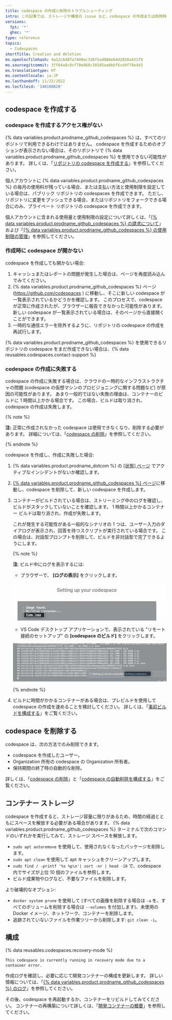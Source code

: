```yaml
---
title: codespace の作成と削除のトラブルシューティング
intro: この記事では、ストレージや構成の issue など、codespace の作成または削除時に発生する可能性のある一般的な issue に対するトラブルシューティング手順について説明します。
versions:
  fpt: '*'
  ghec: '*'
type: reference
topics:
  - Codespaces
shortTitle: Creation and deletion
ms.openlocfilehash: 4a12c848fa7400ec336f5ad086eb4d2858a431f0
ms.sourcegitcommit: 3ff64a8c8cf70e868c10105aa6bbf6cd4f78e4d3
ms.translationtype: HT
ms.contentlocale: ja-JP
ms.lasthandoff: 11/22/2022
ms.locfileid: '148180820'
---
```

## codespace を作成する

### codespace を作成するアクセス権がない
{% data variables.product.prodname_github_codespaces %} は、すべてのリポジトリで利用できるわけではありません。 codespace を作成するためのオプションが表示されない場合は、そのリポジトリで {% data variables.product.prodname_github_codespaces %} を使用できない可能性があります。 詳しくは、「[リポジトリの codespace を作成する](/codespaces/developing-in-codespaces/creating-a-codespace-for-a-repository#access-to-codespaces)」を参照してください。

個人アカウントに {% data variables.product.prodname_github_codespaces %} の毎月の使用料が残っている場合、または支払い方法と使用制限を設定している場合は、パブリック リポジトリの codespaces を作成できます。 ただし、リポジトリに変更をプッシュできる場合、またはリポジトリをフォークできる場合にのみ、プライベート リポジトリの codespace を作成できます。

個人アカウントに含まれる使用量と使用制限の設定について詳しくは、「[{% data variables.product.prodname_github_codespaces %} の請求について](/billing/managing-billing-for-github-codespaces/about-billing-for-github-codespaces)」および「[{% data variables.product.prodname_github_codespaces %} の使用制限の管理](/billing/managing-billing-for-github-codespaces/managing-spending-limits-for-github-codespaces)」を参照してください。

### 作成時に codespace が開かない

codespace を作成しても開かない場合:

1. キャッシュまたはレポートの問題が発生した場合は、ページを再度読み込んでみてください。
2. {% data variables.product.prodname_github_codespaces %} ページ (https://github.com/codespaces ) に移動し、そこに新しい codespace が一覧表示されているかどうかを確認します。 このプロセスで、codespace が正常に作成されたが、ブラウザーに報告できなかった可能性があります。 新しい codespace が一覧表示されている場合は、そのページから直接開くことができます。
3. 一時的な通信エラーを除外するように、リポジトリの codespace の作成を再試行します。

{% data variables.product.prodname_github_codespaces %} を使用できるリポジトリの codespace をまだ作成できない場合は、{% data reusables.codespaces.contact-support %}

### codespace の作成に失敗する

codespace の作成に失敗する場合は、クラウドの一時的なインフラストラクチャの問題 (codespace の仮想マシンのプロビジョニングに関する問題など) が原因の可能性があります。 あまり一般的ではない失敗の理由は、コンテナーのビルドに 1 時間以上かかる場合です。 この場合、ビルドは取り消され、codespace の作成は失敗します。

{% note %}

**注:** 正常に作成されなかった codespace は使用できなくなり、削除する必要があります。 詳細については、「[codespace の削除](/codespaces/developing-in-codespaces/deleting-a-codespace)」を参照してください。

{% endnote %}

codespace を作成し、作成に失敗した場合:

1. {% data variables.product.prodname_dotcom %} の [[状態] ページ](https://githubstatus.com) でアクティブなインシデントがないか確認します。
1. [{% data variables.product.prodname_github_codespaces %} ページ](https://github.com/codespaces)に移動し、codespace を削除して、新しい codespace を作成します。
1. コンテナーがビルドされている場合は、ストリーミング中のログを確認し、ビルドがスタックしていないことを確認します。 1 時間以上かかるコンテナー ビルドは取り消され、作成が失敗します。

   これが発生する可能性がある一般的なシナリオの 1 つは、ユーザー入力のダイアログが表示され、回答を待つスクリプトが実行されている場合です。 この場合は、対話型プロンプトを削除して、ビルドを非対話型で完了できるようにします。

   {% note %}

   **注**: ビルド中にログを表示するには:
   * ブラウザーで、 **[ログの表示]** をクリックします。 

   ![[ログの表示] リンクが強調された Codespaces Web UI のスクリーンショット](/assets/images/help/codespaces/web-ui-view-logs.png)

   * VS Code デスクトップ アプリケーションで、表示されている "リモート接続のセットアップ" の **[codespace のビルド]** をクリックします。 

   ![[codespace のビルド] リンクが強調された VS Code のスクリーンショット](/assets/images/help/codespaces/vs-code-building-codespace.png)

    {% endnote %}
2. ビルドに時間がかかるコンテナーがある場合は、プレビルドを使用して codespace の作成を速めることを検討してください。 詳しくは、「[事前ビルドを構成する](/codespaces/prebuilding-your-codespaces/configuring-prebuilds#configuring-prebuilds)」をご覧ください。

## codespace を削除する

codespace は、次の方法でのみ削除できます。
* codespace を作成したユーザー。
* Organization 所有の codespace の Organization 所有者。
* 保持期間の終了時の自動的な削除。 

詳しくは、「[codespace の削除](/codespaces/developing-in-codespaces/deleting-a-codespace)」と「[codespace の自動削除を構成する](/codespaces/customizing-your-codespace/configuring-automatic-deletion-of-your-codespaces)」をご覧ください。

## コンテナー ストレージ

codespace を作成すると、ストレージ容量に限りがあるため、時間の経過とともにスペースを解放する必要がある場合があります。 {% data variables.product.prodname_github_codespaces %} ターミナルで次のコマンドのいずれかを実行してみて、ストレージ スペースを解放します。

- `sudo apt autoremove` を使用して、使用されなくなったパッケージを削除します。
- `sudo apt clean` を使用して apt キャッシュをクリーンアップします。
- `sudo find / -printf '%s %p\n'| sort -nr | head -10` で、codespace 内でサイズが上位 10 個のファイルを参照します。
- ビルド成果物やログなど、不要なファイルを削除します。

より破壊的なオプション:

- `docker system prune` を使用して (すべての画像を削除する場合は `-a` を、すべてのボリュームを削除する場合は `--volumes` を付加します)、未使用の Docker イメージ、ネットワーク、コンテナーを削除します。
- 追跡されていないファイルを作業ツリーから削除します: `git clean -i`。

## 構成

{% data reusables.codespaces.recovery-mode %}

```
This codespace is currently running in recovery mode due to a container error.
```
作成ログを確認し、必要に応じて開発コンテナーの構成を更新します。 詳しい情報については、「[{% data variables.product.prodname_github_codespaces %} のログ](/codespaces/troubleshooting/github-codespaces-logs)」を参照してください。

その後、codespace を再起動するか、コンテナーをリビルドしてみてください。 コンテナーの再構築について詳しくは、「[開発コンテナーの概要](/codespaces/setting-up-your-project-for-codespaces/introduction-to-dev-containers#applying-configuration-changes-to-a-codespace)」を参照してください。
